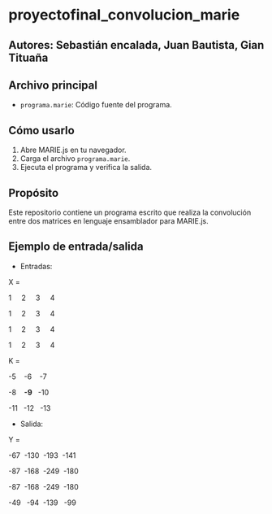 # proyectofinal_convolucion_marie

## Autores: Sebastián encalada, Juan Bautista, Gian Tituaña

## Archivo principal
- `programa.marie`: Código fuente del programa.

## Cómo usarlo
1. Abre MARIE.js en tu navegador.
2. Carga el archivo `programa.marie`.
3. Ejecuta el programa y verifica la salida.

## Propósito
Este repositorio contiene un programa escrito que realiza la convolución entre dos matrices en lenguaje ensamblador para MARIE.js.

## Ejemplo de entrada/salida
- Entradas:

X =

1     2     3     4

1     2     3     4

1     2     3     4

1     2     3     4

K =

-5    -6    -7

-8    **-9**   -10

-11   -12   -13

- Salida: 

Y =

-67  -130  -193  -141

-87  -168  -249  -180

-87  -168  -249  -180

-49   -94  -139   -99
